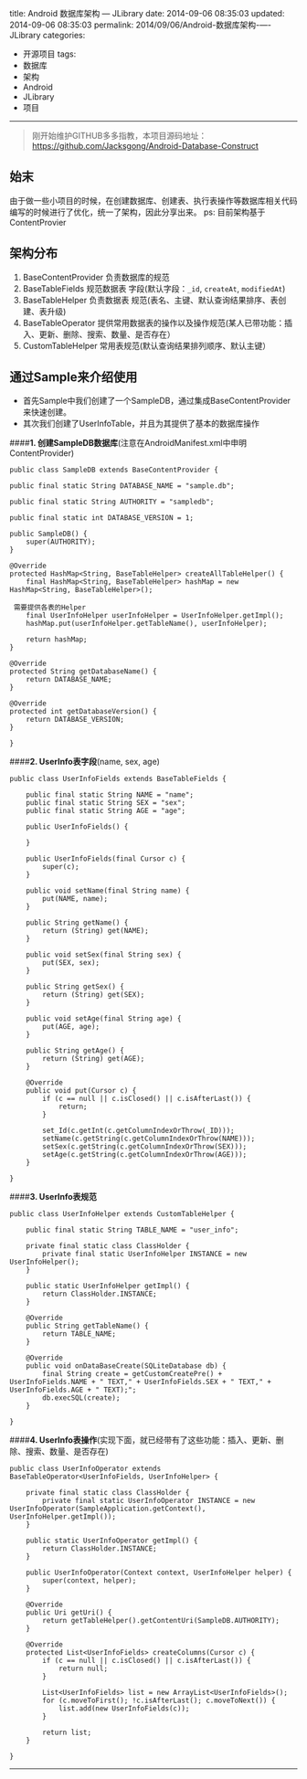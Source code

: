 title: Android 数据库架构 — JLibrary
date: 2014-09-06 08:35:03
updated: 2014-09-06 08:35:03
permalink: 2014/09/06/Android-数据库架构-—-JLibrary
categories:
- 开源项目
tags:
- 数据库
- 架构
- Android
- JLibrary
- 项目

---

> 刚开始维护GITHUB多多指教，本项目源码地址：https://github.com/Jacksgong/Android-Database-Construct

始末
-------

由于做一些小项目的时候，在创建数据库、创建表、执行表操作等数据库相关代码编写的时候进行了优化，统一了架构，因此分享出来。
ps: 目前架构基于ContentProvier

<!--more-->
架构分布
-------

 1. BaseContentProvider  负责数据库的规范
 2. BaseTableFields 规范数据表 字段(默认字段：`_id`, `createAt`, `modifiedAt`)
 3. BaseTableHelper 负责数据表 规范(表名、主键、默认查询结果排序、表创建、表升级)
 4. BaseTableOperator 提供常用数据表的操作以及操作规范(某人已带功能：插入、更新、删除、搜索、数量、是否存在）
 5. CustomTableHelper 常用表规范(默认查询结果排列顺序、默认主键）

通过Sample来介绍使用
-------

 - 首先Sample中我们创建了一个SampleDB，通过集成BaseContentProvider来快速创建。
 - 其次我们创建了UserInfoTable，并且为其提供了基本的数据库操作


####**1. 创建SampleDB数据库**(注意在AndroidManifest.xml中申明ContentProvider)

```
public class SampleDB extends BaseContentProvider {

public final static String DATABASE_NAME = "sample.db";

public final static String AUTHORITY = "sampledb";

public final static int DATABASE_VERSION = 1;

public SampleDB() {
	super(AUTHORITY);
}

@Override
protected HashMap<String, BaseTableHelper> createAllTableHelper() {
	final HashMap<String, BaseTableHelper> hashMap = new HashMap<String, BaseTableHelper>();

 需要提供各表的Helper
	final UserInfoHelper userInfoHelper = UserInfoHelper.getImpl();
	hashMap.put(userInfoHelper.getTableName(), userInfoHelper);

	return hashMap;
}

@Override
protected String getDatabaseName() {
	return DATABASE_NAME;
}

@Override
protected int getDatabaseVersion() {
	return DATABASE_VERSION;
}

}
```

####**2. UserInfo表字段**(name, sex, age)

```
public class UserInfoFields extends BaseTableFields {

	public final static String NAME = "name";
	public final static String SEX = "sex";
	public final static String AGE = "age";

	public UserInfoFields() {

	}

	public UserInfoFields(final Cursor c) {
		super(c);
	}

	public void setName(final String name) {
		put(NAME, name);
	}

	public String getName() {
		return (String) get(NAME);
	}

	public void setSex(final String sex) {
		put(SEX, sex);
	}

	public String getSex() {
		return (String) get(SEX);
	}

	public void setAge(final String age) {
		put(AGE, age);
	}

	public String getAge() {
		return (String) get(AGE);
	}

	@Override
	public void put(Cursor c) {
		if (c == null || c.isClosed() || c.isAfterLast()) {
			return;
		}

		set_Id(c.getInt(c.getColumnIndexOrThrow(_ID)));
		setName(c.getString(c.getColumnIndexOrThrow(NAME)));
		setSex(c.getString(c.getColumnIndexOrThrow(SEX)));
		setAge(c.getString(c.getColumnIndexOrThrow(AGE)));
	}

}
```

####**3. UserInfo表规范**

```
public class UserInfoHelper extends CustomTableHelper {

	public final static String TABLE_NAME = "user_info";

	private final static class ClassHolder {
		private final static UserInfoHelper INSTANCE = new UserInfoHelper();
	}

	public static UserInfoHelper getImpl() {
		return ClassHolder.INSTANCE;
	}

	@Override
	public String getTableName() {
		return TABLE_NAME;
	}

	@Override
	public void onDataBaseCreate(SQLiteDatabase db) {
		final String create = getCustomCreatePre() + UserInfoFields.NAME + " TEXT," + UserInfoFields.SEX + " TEXT," + UserInfoFields.AGE + " TEXT);";
		db.execSQL(create);
	}

}
```

####**4. UserInfo表操作**(实现下面，就已经带有了这些功能：插入、更新、删除、搜索、数量、是否存在)

```
public class UserInfoOperator extends BaseTableOperator<UserInfoFields, UserInfoHelper> {

	private final static class ClassHolder {
		private final static UserInfoOperator INSTANCE = new UserInfoOperator(SampleApplication.getContext(), UserInfoHelper.getImpl());
	}

	public static UserInfoOperator getImpl() {
		return ClassHolder.INSTANCE;
	}

	public UserInfoOperator(Context context, UserInfoHelper helper) {
		super(context, helper);
	}

	@Override
	public Uri getUri() {
		return getTableHelper().getContentUri(SampleDB.AUTHORITY);
	}

	@Override
	protected List<UserInfoFields> createColumns(Cursor c) {
		if (c == null || c.isClosed() || c.isAfterLast()) {
			return null;
		}

		List<UserInfoFields> list = new ArrayList<UserInfoFields>();
		for (c.moveToFirst(); !c.isAfterLast(); c.moveToNext()) {
			list.add(new UserInfoFields(c));
		}

		return list;
	}

}
```

---
